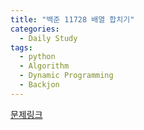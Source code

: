 ```yaml
---
title: "백준 11728 배열 합치기"
categories:
  - Daily Study
tags:
  - python
  - Algorithm
  - Dynamic Programming
  - Backjon
---
```



[문제링크](https://www.acmicpc.net/problem/11728)


<script src="https://gist.github.com/ad850adfc11327952584ebb1ba6266b5.js"></script>